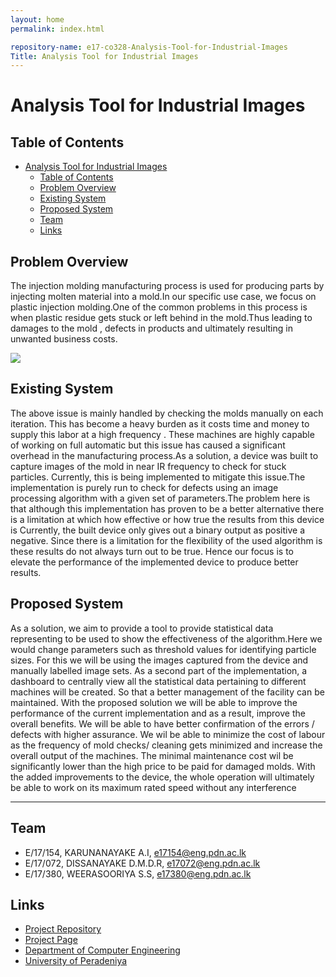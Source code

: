 ```yaml
---
layout: home
permalink: index.html

repository-name: e17-co328-Analysis-Tool-for-Industrial-Images
Title: Analysis Tool for Industrial Images
---
```


[comment]: # "This is the standard layout for the project, but you can clean this and use your own template"

#  Analysis Tool for Industrial Images

## Table of Contents
- [Analysis Tool for Industrial Images](#analysis-tool-for-industrial-images)
  - [Table of Contents](#table-of-contents)
  - [Problem Overview](#problem-overview)
  - [Existing System](#existing-system)
  - [Proposed System](#proposed-system)
  - [Team](#team)
  - [Links](#links)

## Problem Overview

The injection molding manufacturing process is used for producing parts by injecting molten material into a mold.In our specific use case, we focus on plastic injection molding.One of the common problems in this process is when plastic residue gets stuck or left behind in the mold.Thus leading to damages to the mold , defects in products and ultimately resulting in unwanted business costs.

<img src = "docs/images/injection_moulding_process.gif">

## Existing System

The above issue is mainly handled by checking the molds manually on each iteration. This has become a heavy burden as it costs time and money to supply this labor at a high frequency . These machines are highly capable of working on full automatic but this issue has caused a significant overhead in the manufacturing process.As a solution, a device was built to capture images of the mold in near IR frequency to check for stuck particles. Currently, this is being implemented to mitigate this issue.The implementation is purely run to check for defects using an image processing algorithm with a given set of parameters.The problem here is that although this implementation has proven to be a better alternative there is a limitation at which how effective or how true the results from this device is Currently, the built device only gives out a binary output as positive a negative. Since there is a limitation for the flexibility of the used algorithm is these results do not always turn out to be true. Hence our focus is to elevate the performance of the implemented device to produce better results.

## Proposed System

As a solution, we aim to provide a tool to provide statistical data representing to be used to show the effectiveness of the algorithm.Here we would change parameters such as threshold values for identifying particle sizes. For this we will be using the images captured from the device and manually labelled image sets. As a second part of the implementation, a dashboard to centrally view all the statistical data pertaining to different machines will be created. So that a better management of the facility can be maintained. With the proposed solution we will be able to improve the performance of the current implementation and as a result, improve the overall benefits. We will be able to have better confirmation of the errors / defects with higher assurance. We wil be able to minimize the cost of labour as the frequency of mold checks/ cleaning gets minimized and increase the overall output of the machines. The minimal maintenance cost wil be significantly lower than the high price to be paid for damaged molds. With the added improvements to the device, the whole operation will ultimately be able to work on its maximum rated speed without any interference

---

## Team
-  E/17/154, KARUNANAYAKE A.I, [e17154@eng.pdn.ac.lk](mailto:name@email.com)
-  E/17/072, DISSANAYAKE D.M.D.R, [e17072@eng.pdn.ac.lk](mailto:name@email.com)
-  E/17/380, WEERASOORIYA S.S, [e17380@eng.pdn.ac.lk](mailto:name@email.com)



## Links
<!-- - [Project Page](https://cepdnaclk.github.io/e17-3yp) -->
- [Project Repository](https://github.com/cepdnaclk/e17-co328-Analysis-Tool-for-Industrial-Images)
- [Project Page](https://cepdnaclk.github.io/e17-Analysis-Tool-for-Industrial-Images)
- [Department of Computer Engineering](http://www.ce.pdn.ac.lk/)
- [University of Peradeniya](https://eng.pdn.ac.lk/)


[//]: # (Please refer this to learn more about Markdown syntax)
[//]: # (https://github.com/adam-p/markdown-here/wiki/Markdown-Cheatsheet)
